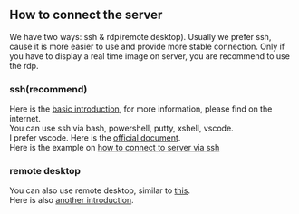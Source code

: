 ## How to connect the server
We have two ways: ssh & rdp(remote desktop). Usually we prefer ssh, cause it is more easier to use and provide more stable connection. Only if you have to display a real time image on server, you are recommend to use the rdp.  
### ssh(recommend)
Here is the [basic introduction](./Tools/apply_vcm?id=ssh), for more information, please find on the internet.  
You can use ssh via bash, powershell, putty, xshell, vscode.  
I prefer vscode. Here is the [official document](https://code.visualstudio.com/docs/remote/ssh).  
Here is the example on [how to connect to server via ssh](./server%20users/firsttime/ssh_example.md)
### remote desktop
You can also use remote desktop, similar to [this](./Tools/remote_to_labpc?id=for-your-own-computer).  
Here is also [another introduction](https://www.itechtics.com/mstsc-cmd/).